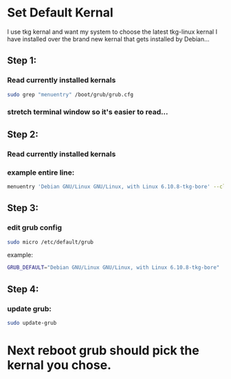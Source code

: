# Set Default Kernal
I use tkg kernal and want my system to choose the latest tkg-linux kernal I have installed over the brand new kernal that gets installed by Debian...

## Step 1:
### Read currently installed kernals
```sh
sudo grep "menuentry" /boot/grub/grub.cfg
```

### stretch terminal window so it's easier to read...

## Step 2:
### Read currently installed kernals
### example entire line:
```sh
menuentry 'Debian GNU/Linux GNU/Linux, with Linux 6.10.8-tkg-bore' --class debian --class gnu-linux --class gnu --class os $menuentry_id_option 'gnulinux-6.10.8-tkg-bore-advanced-4c74f6f0-915a-4909-a1a6-d6939ac7b825' {
```

## Step 3:
### edit grub config
```sh
sudo micro /etc/default/grub
```
example:
```sh
GRUB_DEFAULT="Debian GNU/Linux GNU/Linux, with Linux 6.10.8-tkg-bore"
```

## Step 4:
### update grub:
```sh
sudo update-grub
```

# Next reboot grub should pick the kernal you chose.
